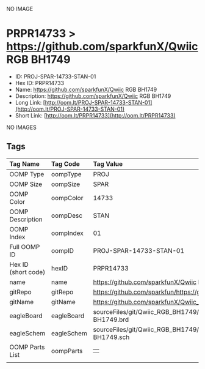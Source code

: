 


  
NO IMAGE  
# PRPR14733 > https://github.com/sparkfunX/Qwiic RGB BH1749

- ID: PROJ-SPAR-14733-STAN-01
- Hex ID: PRPR14733
- Name: https://github.com/sparkfunX/Qwiic RGB BH1749
- Description: https://github.com/sparkfunX/Qwiic RGB BH1749
- Long Link: [http://oom.lt/PROJ-SPAR-14733-STAN-01](http://oom.lt/PROJ-SPAR-14733-STAN-01)
- Short Link: [http://oom.lt/PRPR14733](http://oom.lt/PRPR14733)
  
NO IMAGES  
## Tags
  

|Tag Name|Tag Code|Tag Value|
| :--- | :--- | :--- |
|OOMP Type|oompType|PROJ|
|OOMP Size|oompSize|SPAR|
|OOMP Color|oompColor|14733|
|OOMP Description|oompDesc|STAN|
|OOMP Index|oompIndex|01|
|Full OOMP ID|oompID|PROJ-SPAR-14733-STAN-01|
|Hex ID (short code)|hexID|PRPR14733|
|name|name|https://github.com/sparkfunX/Qwiic RGB BH1749|
|gitRepo|gitRepo|https://github.com/sparkfun/https://github.com/sparkfunX/Qwiic_RGB_BH1749|
|gitName|gitName|https://github.com/sparkfunX/Qwiic_RGB_BH1749|
|eagleBoard|eagleBoard|sourceFiles/git/Qwiic_RGB_BH1749/Hardware/Qwiic RGB Sensor - BH1749.brd|
|eagleSchem|eagleSchem|sourceFiles/git/Qwiic_RGB_BH1749/Hardware/Qwiic RGB Sensor - BH1749.sch|
|OOMP Parts List|oompParts|<table><tr><td></td></tr></table>|
||||
